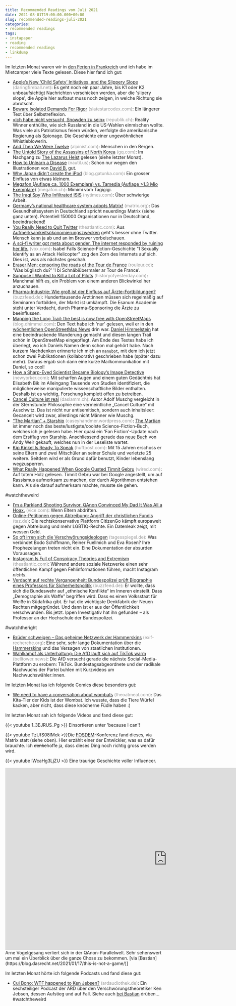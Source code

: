 ```yaml
---
title: Recommended Readings vom Juli 2021
date: 2021-08-01T19:00:00.000+00:00
slug: recommended-readings-juli-2021
categories:
- recommended readings
tags:
- instapaper
- reading
- recommended readings
- linkdump
---
```


Im letzten Monat waren wir in [den Ferien in Frankreich](https://www.flickr.com/photos/habi/albums/72157719722744511) und ich habe im Mietcamper viele Texte gelesen. 
Diese hier fand ich gut:

- [Apple’s New ‘Child Safety’ Initiatives, and the Slippery Slope](https://daringfireball.net/2021/08/apple_child_safety_initiatives_slippery_slope) <span style="color: #999999;">(daringfireball.net)</span>: Es geht noch ein paar Jahre, bis K1 oder K2 unbeaufsichtigt Nachrichten verschicken werden, aber die 'slipery slope', die Apple hier aufbaut muss noch zeigen, in welche Richtung sie abrutscht.
- [Beware Isolated Demands For Rigor](https://slatestarcodex.com/2014/08/14/beware-isolated-demands-for-rigor/) <span style="color: #999999;">(slatestarcodex.com)</span>: Ein längerer Text über Selbstreflexion.
- [«Ich habe nicht versucht, Snowden zu sein»](https://www.republik.ch/2021/07/27/ich-habe-nicht-versucht-snowden-zu-sein) <span style="color: #999999;">(republik.ch)</span>: Reality Winner enthüllte, wie sich Russland in die US-Wahlen einmischen wollte. Was viele als Patriotismus feiern würden, verfolgte die amerikanische  Regierung als Spionage. Die Geschichte einer ungewöhnlichen  Whistleblowerin. 
- [And Then We Were Twelve](http://www.alpinist.com/doc/web20f/wfeature-a72-full-value-and-then-there-were-twelve?src=longreads) <span style="color: #999999;">(alpinist.com)</span>: Menschen in den Bergen.
- [The Untold Story of the Assassins of North Korea](https://www.gq.com/story/kim-jong-nam-accidental-assassination) <span style="color: #999999;">(gq.com)</span>: Im Nachgang zu [The Lazarus Heist](https://www.bbc.co.uk/programmes/w13xtvg9) gelesen (siehe letzter Monat).
- [How to Unlearn a Disease](https://nautil.us/issue/103/healthy-communication/how-to-unlearn-a-disease-rp) <span style="color: #999999;">(nautil.us)</span>: Schon nur wegen den Illustrationen von [David B.](https://de.wikipedia.org/wiki/David_B.) gut.
- [Why Japan didn’t create the iPod](https://blog.gatunka.com/2008/05/05/why-japan-didnt-create-the-ipod/) <span style="color: #999999;">(blog.gatunka.com)</span>: Ein grosser Einfluss von etwas kleinem.
- [Megafon (Auflage ca. 1000 Exemplare) vs. Tamedia (Auflage &gt;1.3 Mio Exemplare)](https://www.megafon.ch/aktuelles/satirefreiheit/) <span style="color: #999999;">(megafon.ch)</span>: Mimimi vom Tagigigi.
- [The Iraqi Spy Who Infiltrated ISIS](https://www.nytimes.com/2018/08/12/world/middleeast/iraqi-spy-isis.html) <span style="color: #999999;">(nytimes.com)</span>: Über schwierige Arbeit.
- [Germany’s national healthcare system adopts Matrix!](https://matrix.org/blog/2021/07/21/germanys-national-healthcare-system-adopts-matrix) <span style="color: #999999;">(matrix.org)</span>: Das Gesundheitssystem in Deutschland spricht neuerdings Matrix (siehe ganz unten). Potentiell 150000 Organisationen nur in Deutschland, beeindruckend!
- [You Really Need to Quit Twitter](https://www.theatlantic.com/ideas/archive/2021/07/twitter-addict-realizes-she-needs-rehab/619343/) <span style="color: #999999;">(theatlantic.com)</span>: Aus [Aufmerksamkeitsökonomierungszwecken](https://twitter.com/habi/status/934057352441073664) geht's besser ohne Twitter. Mensch kann ja ab und an im Broswer vorbeischauen.
- [A sci-fi writer got meta about gender. The internet responded by ruining her life.](https://www.vox.com/the-highlight/22543858/isabel-fall-attack-helicopter) <span style="color: #999999;">(vox.com)</span>: Isabel Falls Science-Fiction-Geschichte "I Sexually Identify as an Attack Helicopter" zog den Zorn des Internets auf sich. Dies ist, was als nächstes geschah. 
- [Eraser Men: censoring the roads of the Tour de France](https://www.rouleur.cc/blogs/the-rouleur-journal/the-eraser-men) <span style="color: #999999;">(rouleur.cc)</span>: 'Was büglisch du?' 'I bi Schnäbiübermaler ar Tour de France'.
- [Suppose I Wanted to Kill a Lot of Pilots](https://historyofyesterday.com/suppose-i-wanted-to-kill-a-lot-of-pilots-f126bbc756fa) <span style="color: #999999;">(historyofyesterday.com)</span>: Manchmal hilft es, ein Problem von einem anderen Blickwinkel her anzuchauen.
- [Pharma-Industrie: Wie groß ist der Einfluss auf Ärzte-Fortbildungen?](https://www.buzzfeed.de/recherchen/pharma-industrie-einfluss-aerzte-fortbildungen-esanum-academie-zr-90819824.html) <span style="color: #999999;">(buzzfeed.de)</span>: Hunderttausende Ärzt:innen müssen  sich regelmäßig auf Seminaren fortbilden, der Markt ist umkämpft. Die  Esanum Academie steht unter Verdacht, durch Pharma-Sponsoring die Ärzte  zu beeinflussen.
- [Mapping the Long Trail: the best is now free with OpenStreetMaps](https://blog.dhimmel.com/long-trail-maps/) <span style="color: #999999;">(blog.dhimmel.com)</span>: Den Text habe ich 'nur' gelesen, weil er in den [wöchentlichen OpenStreetMap News](https://weeklyosm.eu/) drin war. [Daniel Himmelstein](https://dhimmel.com/) hat eine beeindruckende Wanderung gemacht und diesen langen Trail schön in OpenStreetMap eingepflegt. Am Ende des Textes habe ich überlegt, wo ich Daniels Namen denn schon mal gehört habe. Nach kurzem Nachdenken erinnerte ich mich an [`manubot`](https://github.com/manubot/), mit dem ich jetzt schon zwei Publikationen (kollaborativ) geschrieben habe (später dazu mehr). Daraus ergab sich dann eine kurze Mailkommunikation mit Daniel, so cool!
- [How a Sharp-Eyed Scientist Became Biology’s Image Detective](https://www.newyorker.com/science/elements/how-a-sharp-eyed-scientist-became-biologys-image-detective) <span style="color: #999999;">(newyorker.com)</span>: Mit scharfen Augen und einem guten Gedächtnis hat Elisabeth Bik im Alleingang Tausende von Studien identifiziert, die möglicherweise manipulierte wissenschaftliche Bilder enthalten. Deshalb ist es wichtig, Forschung komplett offen zu betreiben.
- [Cancel Culture ist real](https://daslamm.ch/cancel-culture-ist-real/) <span style="color: #999999;">(daslamm.ch)</span>:  Autor Adolf Muschg vergleicht in der Sternstunde Philosophie eine  vermeintliche „Cancel Culture“ mit Auschwitz. Das ist nicht nur  antisemitisch, sondern auch inhaltsleer: Gecancelt wird zwar, allerdings nicht Männer wie Muschg. 			
- [“The Martian” + Starship](https://caseyhandmer.wordpress.com/2021/04/09/the-martian-starship/) <span style="color: #999999;">(caseyhandmer.wordpress.com)</span>: [The Martian](https://habi.gna.ch/2015/01/04/kritik-the-martian/) ist immer noch das beste/lustigste/coolste Science-Fiction-Buch, welches ich je gelesen habe. Hier quasi ein 'Fan Fiction'-Update nach dem Erstflug von [Starship](https://www.spacex.com/vehicles/starship/). Anschliessend gerade das [neue Buch](https://www.andyweirauthor.com/books/project-hail-mary-hc) von Andy Weir gekauft, welches nun in der Leseliste wartet.
- [Kip Kinkel Is Ready To Speak](https://www.huffpost.com/entry/kip-kinkel-is-ready-to-speak_n_60abd623e4b0a2568315c62d) <span style="color: #999999;">(huffpost.com)</span>: Mit 15 Jahren erschoss er seine Eltern und zwei Mitschüler an seiner Schule und verletzte 25 weitere. Seitdem wird er als Grund dafür benutzt, Kinder lebenslang wegzusperren.
- [What Really Happened When Google Ousted Timnit Gebru](https://www.wired.com/story/google-timnit-gebru-ai-what-really-happened) <span style="color: #999999;">(wired.com)</span>: Auf totem Holz gelesen. Timnit Gebru war bei Google angestellt, um auf Rassismus aufmerksam zu machen, der durch Algorithmen entstehen kann. Als sie darauf aufmerksam machte, musste sie gehen.

\#watchtheweird

- [I’m a Parkland Shooting Survivor. QAnon Convinced My Dad It Was All a Hoax.](https://www.vice.com/en/article/epnq84/im-a-parkland-shooting-survivor-qanon-convinced-my-dad-it-was-all-a-hoax) <span style="color: #999999;">(vice.com)</span>: Wenn Eltern abdriften.
- [Online-Petitionen gegen Abtreibung: Angriff der christlichen Fundis](https://taz.de/!5786746/) <span style="color: #999999;">(taz.de)</span>: Die rechtskonservative Plattform CitizenGo kämpft europaweit gegen  Abtreibung und mehr LGBTIQ-Rechte. Ein Datenleak zeigt, mit wessen Geld.
- [So oft irren sich die Verschwörungsideologen](https://www.tagesspiegel.de/themen/reportage/die-vielen-fehlschlaege-der-querdenker-so-oft-irren-sich-die-verschwoerungsideologen/27471378.html) <span style="color: #999999;">(tagesspiegel.de)</span>: Was verbindet Bodo Schiffmann, Reiner Fuellmich und Eva Rosen? Ihre  Prophezeiungen treten nicht ein. Eine Dokumentation der absurden  Voraussagen.
- [Instagram Is Full of Conspiracy Theories and Extremism](https://www.theatlantic.com/technology/archive/2019/03/instagram-is-the-internets-new-home-for-hate/585382/) <span style="color: #999999;">(theatlantic.com)</span>: Während andere soziale Netzwerke einen sehr öffentlichen Kampf gegen Fehlinformationen führen, macht Instagram *nichts*.
- [Verdacht auf rechte Vergangenheit: Bundespolizei prüft Biographie eines Professors für Sicherheitspolitik](https://www.buzzfeed.de/recherchen/bundespolizei-professor-ausbilder-mit-rechter-vergangenheit-90902813.html) <span style="color: #999999;">(buzzfeed.de)</span>: Er wollte, dass sich die Bundeswehr  auf „ethnische Konflikte“ im Inneren einstellt. Dass „Demographie als  Waffe” begriffen wird. Dass es einen Volksstaat für Weiße in Südafrika  gibt. Er hat die wichtigste Denkfabrik der Neuen Rechten mitgegründet.  Und dann ist er aus der Öffentlichkeit verschwunden. Bis jetzt. Ippen  Investigativ hat ihn gefunden – als Professor an der Hochschule der  Bundespolizei.


\#watchtheright

- [Brüder schweigen – Das geheime Netzwerk der Hammerskins](https://exif-recherche.org/?p=7180) <span style="color: #999999;">(exif-recherche.org)</span>: Eine sehr, sehr lange Dokumentation über die [Hammerskins](https://de.wikipedia.org/wiki/Hammerskins) und das Versagen von staatlichen Institutionen.
- [Wahlkampf als Unterhaltung: Die AfD läuft sich auf TikTok warm](https://www.belltower.news/wahlkampf-als-unterhaltung-die-afd-laeuft-sich-auf-tiktok-warm-118465/) <span style="color: #999999;">(belltower.news)</span>: Die AfD versucht gerade die nächste  Social-Media-Plattform zu erobern: TikTok. Bundestagsabgeordnete und der radikale Nachwuchs der Partei buhlen mit Kurzvideos um  Nachwuchswähler:innen.

Im letzten Monat las ich folgende Comics diese besonders gut:

- [We need to have a conversation about wombats](https://theoatmeal.com/comics/wombats) <span style="color: #999999;">(theoatmeal.com)</span>: Das Kita-Tier der Kids ist der Wombat. Ich wusste, dass die Tiere Würfel kacken, aber nicht, dass diese knöcherne Füdle haben :)

Im letzten Monat sah ich folgende Videos und fand diese gut:

{{< youtube 1_3EJRUS_Pg >}}
Einsortieren unter 'because I can'!

{{< youtube TzUfS08lMek >}}Die [FOSDEM](https://de.wikipedia.org/wiki/FOSDEM)-Konferenz fand dieses, via Matrix statt (siehe oben). Hier erzählt einer der Entwickler, was es dafür brauchte. Ich <del>denke</del>hoffe ja, dass dieses Ding noch richtig gross werden wird.

{{< youtube lWcaHg3LjZU >}}
Eine traurige Geschichte voller Influencer.

<iframe width="1024" height="576" src="https://media.ccc.de/v/rc3-11500-this_is_not_a_game_de/oembed" frameborder="0" allowfullscreen></iframe>Arne Vogelgesang verliert sich in der QAnon-Parallelwelt. Sehr sehenswert um mal ein Überblick über die ganze Chose zu bekommen. [via [Bastian](https://blog.dasrecht.net/2021/01/17/this-is-not-a-game/)]

Im letzten Monat hörte ich folgende Podcasts und fand diese gut:

- [Cui Bono: WTF happened to Ken Jebsen?](https://www.ardaudiothek.de/cui-bono-wtf-happened-to-ken-jebsen/89991466?mc_cid=7c1edfc5ef&amp;mc_eid=a915c96dc1) <span style="color: #999999;">(ardaudiothek.de)</span>: Ein sechsteiliger Podcast der ARD über den Verschwörungstheoretiker Ken Jebsen, dessen Aufstieg und auf Fall. Siehe auch [bei Bastian](https://blog.dasrecht.net/2021/08/05/podcasts-fur-die-verregneten-sommerferien/) drüben... #watchtheweird

